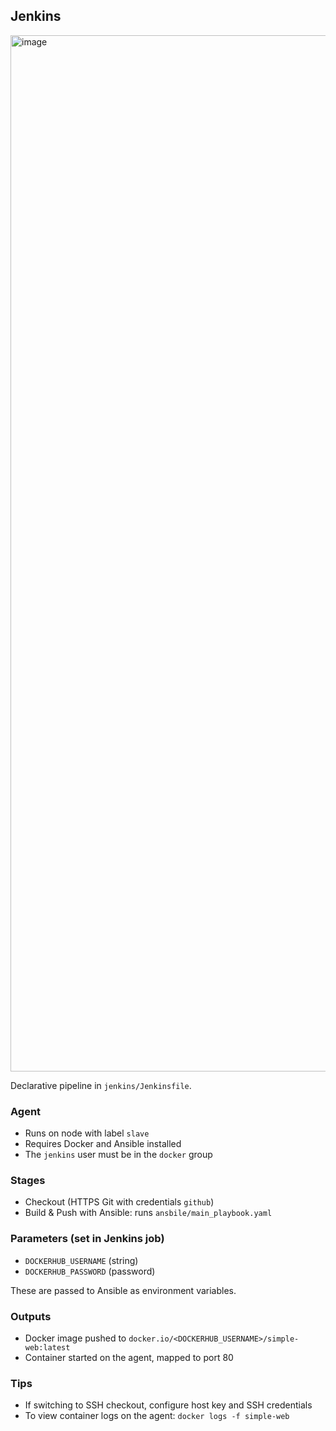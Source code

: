 ## Jenkins
<img width="2940" height="1658" alt="image" src="https://github.com/user-attachments/assets/41c92697-e0f7-4f58-a334-75f240043c90" />


Declarative pipeline in `jenkins/Jenkinsfile`.

### Agent
- Runs on node with label `slave`
- Requires Docker and Ansible installed
- The `jenkins` user must be in the `docker` group

### Stages
- Checkout (HTTPS Git with credentials `github`)
- Build & Push with Ansible: runs `ansbile/main_playbook.yaml`

### Parameters (set in Jenkins job)
- `DOCKERHUB_USERNAME` (string)
- `DOCKERHUB_PASSWORD` (password)

These are passed to Ansible as environment variables.

### Outputs
- Docker image pushed to `docker.io/<DOCKERHUB_USERNAME>/simple-web:latest`
- Container started on the agent, mapped to port 80

### Tips
- If switching to SSH checkout, configure host key and SSH credentials
- To view container logs on the agent: `docker logs -f simple-web`
